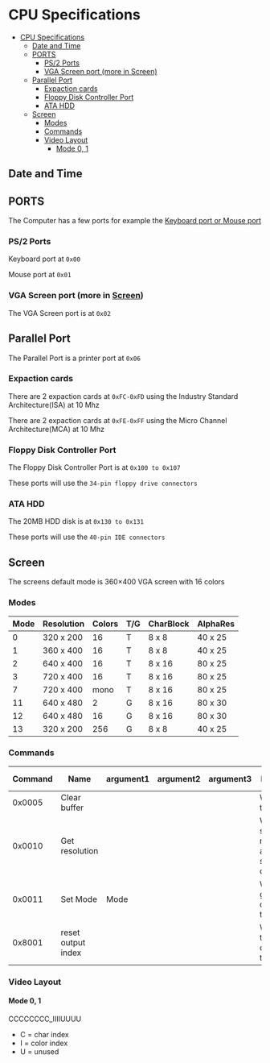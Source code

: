 # CPU Specifications

- [CPU Specifications](#cpu-specifications)
  - [Date and Time](#date-and-time)
  - [PORTS](#ports)
    - [PS/2 Ports](#ps2-ports)
    - [VGA Screen port (more in Screen)](#vga-screen-port-more-in-screen)
  - [Parallel Port](#parallel-port)
    - [Expaction cards](#expaction-cards)
    - [Floppy Disk Controller Port](#floppy-disk-controller-port)
    - [ATA HDD](#ata-hdd)
  - [Screen](#screen)
    - [Modes](#modes)
    - [Commands](#commands)
    - [Video Layout](#video-layout)
      - [Mode 0, 1](#mode-0-1)

## Date and Time

## PORTS

The Computer has a few ports for example the [Keyboard port or Mouse port](#ps2-ports)

### PS/2 Ports

Keyboard port at `0x00`

Mouse port at `0x01`

### VGA Screen port (more in [Screen](#screen))

The VGA Screen port is at `0x02`

## Parallel Port

The Parallel Port is a printer port at `0x06`

### Expaction cards

There are 2 expaction cards at `0xFC-0xFD` using the Industry Standard Architecture(ISA) at 10 Mhz

There are 2 expaction cards at `0xFE-0xFF` using the Micro Channel Architecture(MCA) at 10 Mhz

### Floppy Disk Controller Port

The Floppy Disk Controller Port is at `0x100 to 0x107`

These ports will use the `34-pin floppy drive connectors`

### ATA HDD

The 20MB HDD disk is at `0x130 to 0x131`

These ports will use the `40-pin IDE connectors`

## Screen

The screens default mode is 360×400 VGA screen with 16 colors

### Modes

|Mode |Resolution |Colors |T/G  |CharBlock  |AlphaRes
|-----|-----------|-------|-----|-----------|-
|0    |320 x 200  |16     |T    |8 x 8      | 40 x 25
|1    |360 x 400  |16     |T    |8 x 8      | 40 x 25
|2    |640 x 400  |16     |T    |8 x 16     | 80 x 25
|3    |720 x 400  |16     |T    |8 x 16     | 80 x 25
|7    |720 x 400  |mono   |T    |8 x 16     | 80 x 25
|11   |640 x 480  |2      |G    |8 x 16     | 80 x 30
|12   |640 x 480  |16     |G    |8 x 16     | 80 x 30
|13   |320 x 200  |256    |G    |8 x 8      | 40 x 25

### Commands

|Command  |Name               |argument1|argument2|argument3|Description|number of ticks
|-        |-                  |-        |-        |-        |-          |-
|0x0005   |Clear buffer       |&nbsp;   |&nbsp;   |&nbsp;   |Will clear the buffers|2
|0x0010   |Get resolution     |&nbsp;   |&nbsp;   |&nbsp;   |Will load the screen resolution and font size into the outputBuffer|2
|0x0011   |Set Mode           |Mode     |&nbsp;   |&nbsp;   |Will set the graphic cards mode to the mode|3
|0x8001   |reset output index |&nbsp;   |&nbsp;   |&nbsp;   |Will reset the outputIndex to zero|1

### Video Layout

#### Mode 0, 1

CCCCCCCC_IIIIUUUU

- C = char index
- I = color index
- U = unused
